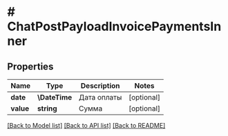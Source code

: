 # # ChatPostPayloadInvoicePaymentsInner

## Properties

Name | Type | Description | Notes
------------ | ------------- | ------------- | -------------
**date** | **\DateTime** | Дата оплаты | [optional]
**value** | **string** | Сумма | [optional]

[[Back to Model list]](../../README.md#models) [[Back to API list]](../../README.md#endpoints) [[Back to README]](../../README.md)
